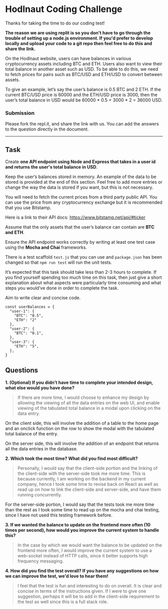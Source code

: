 # Hodlnaut Coding Challenge

Thanks for taking the time to do our coding test!

__The reason we are using replit is so you don't have to go through the trouble of setting up a node.js environment. If you'd prefer to develop locally and upload your code to a git repo then feel free to do this and share the link.__

On the Hodlnaut website, users can have balances in various cryptocurrency assets including BTC and ETH. Users also want to view their total balance in another asset such as USD. To be able to do this, we need to fetch prices for pairs such as BTC/USD and ETH/USD to convert between assets.

To give an example, let’s say the user’s balance is 0.5 BTC and 2 ETH. If the current BTC/USD price is 60000 and the ETH/USD price is 3000, then the user’s total balance in USD would be 60000 \* 0.5 + 3000 \* 2 = 36000 USD.

### Submission
Please fork the repl.it, and share the link with us. You can add the answers to the question directly in the document.

----

## Task

Create __one API endpoint using Node and Express that takes in a user id and returns the user's total balance in USD__.

Keep the user’s balances stored in memory. An example of the data to be stored is provided at the end of this section. Feel free to add more entries or change the way the data is stored if you want, but this is not necessary.

You will need to fetch the current prices from a third party public API. You can use the price from any cryptocurrency exchange but it is recommended that you use Bitstamp.

Here is a link to their API docs: https://www.bitstamp.net/api/#ticker

Assume that the only assets that the user’s balance can contain are __BTC and ETH__.

Ensure the API endpoint works correctly by writing at least one test case using the __Mocha and Chai__ frameworks.

There is a test scaffold  `test.js` that you can use and `package.json` has been changed so that `npm run test` will run the unit tests.

It’s expected that this task should take less than 2-3 hours to complete. If you find yourself spending too much time on this task, then just give a short explanation about what aspects were particularly time consuming and what steps you would’ve done in order to complete the task.

Aim to write clear and concise code.

```
const userBalances = {
  "user-1": {
    "BTC": "0.5",
    "ETH": "2"
  },
  "user-2": {
    "BTC": "0.1",
  },
  "user-3": {
    "ETH": "5",
  },
}
```

## Questions
__1. (Optional) If you didn’t have time to complete your intended design, what else would you have done?__
> If there are more time, I would choose to enhance my design by allowing the viewing of all the data entries on the web UI, and enable viewing of the tabulated total balance in a modal upon clicking on the data entry.

On the client side, this will involve the addition of a table to the home page and an onclick function on the row to show the modal with the tabulated total balance of the entry. 

On the server side, this will involve the addition of an endpoint that returns all the data entries in the database.

__2. Which took the most time? What did you find most difficult?__
> Personally, I would say that the client-side portion and the linking of the client-side with the server-side took me more time. This is because currently, I am working on the backend in my current company, hence I took some time to revise back on React as well as read up on how to link the client-side and server-side, and have them running concurrently. 

For the server-side portion, I would say that the tests took me more time than the rest as I took some time to read up on the mocha and chai testing, since I have not used this testing framework before. 

__3. If we wanted the balance to update on the frontend more often (10 times per second), how would you improve the current system to handle this?__
> In the case by which we would want the balance to be updated on the frontend more often, I would improve the current system to use a web-socket instead of HTTP calls, since it better supports high frequency messaging.

__4. How did you find the test overall? If you have any suggestions on how we can improve the test, we'd love to hear them!__
> I feel that the test is fun and interesting to do on overall. It is clear and concise in terms of the instructions given. If I were to give one suggestion, perhaps it will be to add in the client-side requirement to the test as well since this is a full stack role. 
